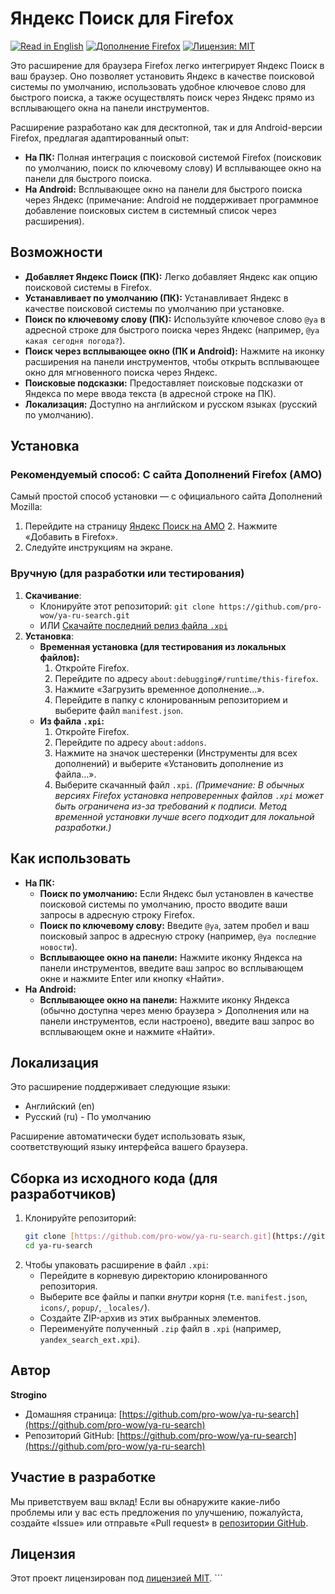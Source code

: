 # Яндекс Поиск для Firefox

[![Read in English](https://img.shields.io/badge/Read%20in-English-brightgreen.svg?style=for-the-badge&logo=data:image/svg+xml;base64,UK_FLAG_BASE64)](README.md) [![Дополнение Firefox](https://img.shields.io/badge/Дополнение_Firefox-Загрузить_с_AMO-orange?style=for-the-badge&logo=firefox-browser)](https://addons.mozilla.org/firefox/addon/yandexsearchengineextension/) [![Лицензия: MIT](https://img.shields.io/badge/Лицензия-MIT-yellow.svg?style=for-the-badge)](https://opensource.org/licenses/MIT) 

Это расширение для браузера Firefox легко интегрирует Яндекс Поиск в ваш браузер. Оно позволяет установить Яндекс в качестве поисковой системы по умолчанию, использовать удобное ключевое слово для быстрого поиска, а также осуществлять поиск через Яндекс прямо из всплывающего окна на панели инструментов.

Расширение разработано как для десктопной, так и для Android-версии Firefox, предлагая адаптированный опыт:
* **На ПК:** Полная интеграция с поисковой системой Firefox (поисковик по умолчанию, поиск по ключевому слову) И всплывающее окно на панели для быстрого поиска.
* **На Android:** Всплывающее окно на панели для быстрого поиска через Яндекс (примечание: Android не поддерживает программное добавление поисковых систем в системный список через расширения).

## Возможности

* **Добавляет Яндекс Поиск (ПК):** Легко добавляет Яндекс как опцию поисковой системы в Firefox.
* **Устанавливает по умолчанию (ПК):** Устанавливает Яндекс в качестве поисковой системы по умолчанию при установке.
* **Поиск по ключевому слову (ПК):** Используйте ключевое слово `@ya` в адресной строке для быстрого поиска через Яндекс (например, `@ya какая сегодня погода?`).
* **Поиск через всплывающее окно (ПК и Android):** Нажмите на иконку расширения на панели инструментов, чтобы открыть всплывающее окно для мгновенного поиска через Яндекс.
* **Поисковые подсказки:** Предоставляет поисковые подсказки от Яндекса по мере ввода текста (в адресной строке на ПК).
* **Локализация:** Доступно на английском и русском языках (русский по умолчанию).

## Установка

### Рекомендуемый способ: С сайта Дополнений Firefox (AMO)

Самый простой способ установки — с официального сайта Дополнений Mozilla:

1.  Перейдите на страницу [Яндекс Поиск на AMO](https://addons.mozilla.org/firefox/addon/yandexsearchengineextension/) 2.  Нажмите «Добавить в Firefox».
3.  Следуйте инструкциям на экране.

### Вручную (для разработки или тестирования)

1.  **Скачивание**:
    * Клонируйте этот репозиторий: `git clone https://github.com/pro-wow/ya-ru-search.git`
    * ИЛИ [Скачайте последний релиз файла `.xpi`](https://github.com/pro-wow/ya-ru-search/releases)
2.  **Установка**:
    * **Временная установка (для тестирования из локальных файлов):**
        1.  Откройте Firefox.
        2.  Перейдите по адресу `about:debugging#/runtime/this-firefox`.
        3.  Нажмите «Загрузить временное дополнение...».
        4.  Перейдите в папку с клонированным репозиторием и выберите файл `manifest.json`.
    * **Из файла `.xpi`:**
        1.  Откройте Firefox.
        2.  Перейдите по адресу `about:addons`.
        3.  Нажмите на значок шестеренки (Инструменты для всех дополнений) и выберите «Установить дополнение из файла...».
        4.  Выберите скачанный файл `.xpi`.
        *(Примечание: В обычных версиях Firefox установка непроверенных файлов `.xpi` может быть ограничена из-за требований к подписи. Метод временной установки лучше всего подходит для локальной разработки.)*

## Как использовать

* **На ПК:**
    * **Поиск по умолчанию:** Если Яндекс был установлен в качестве поисковой системы по умолчанию, просто вводите ваши запросы в адресную строку Firefox.
    * **Поиск по ключевому слову:** Введите `@ya`, затем пробел и ваш поисковый запрос в адресную строку (например, `@ya последние новости`).
    * **Всплывающее окно на панели:** Нажмите иконку Яндекса на панели инструментов, введите ваш запрос во всплывающем окне и нажмите Enter или кнопку «Найти».
* **На Android:**
    * **Всплывающее окно на панели:** Нажмите иконку Яндекса (обычно доступна через меню браузера > Дополнения или на панели инструментов, если настроено), введите ваш запрос во всплывающем окне и нажмите «Найти».

## Локализация

Это расширение поддерживает следующие языки:

* Английский (en)
* Русский (ru) - По умолчанию

Расширение автоматически будет использовать язык, соответствующий языку интерфейса вашего браузера.

## Сборка из исходного кода (для разработчиков)

1.  Клонируйте репозиторий:
    ```bash
    git clone [https://github.com/pro-wow/ya-ru-search.git](https://github.com/pro-wow/ya-ru-search.git)
    cd ya-ru-search
    ```
2.  Чтобы упаковать расширение в файл `.xpi`:
    * Перейдите в корневую директорию клонированного репозитория.
    * Выберите все файлы и папки *внутри* корня (т.е. `manifest.json`, `icons/`, `popup/`, `_locales/`).
    * Создайте ZIP-архив из этих выбранных элементов.
    * Переименуйте полученный `.zip` файл в `.xpi` (например, `yandex_search_ext.xpi`).

## Автор

**Strogino**
* Домашняя страница: [https://github.com/pro-wow/ya-ru-search](https://github.com/pro-wow/ya-ru-search)
* Репозиторий GitHub: [https://github.com/pro-wow/ya-ru-search](https://github.com/pro-wow/ya-ru-search)

## Участие в разработке

Мы приветствуем ваш вклад! Если вы обнаружите какие-либо проблемы или у вас есть предложения по улучшению, пожалуйста, создайте «Issue» или отправьте «Pull request» в [репозитории GitHub](https://github.com/pro-wow/ya-ru-search).

## Лицензия

Этот проект лицензирован под [лицензией MIT](LICENSE.md). ```
